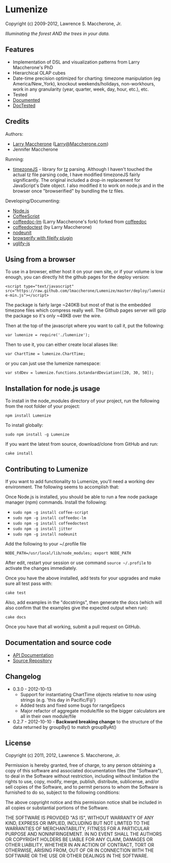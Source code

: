 ###
# Lumenize #

Copyright (c) 2009-2012, Lawrence S. Maccherone, Jr.

_Illuminating the forest AND the trees in your data._

## Features ##

* Implementation of DSL and visualization patterns from Larry Maccherone's PhD
* Hierarchical OLAP cubes
* Date-time precision optimized for charting: timezone manipulation (eg America/New_York), knockout weekends/holidays,
  non-workhours, work in any granularity (year, quarter, week, day, hour, etc.), etc.
* Tested
* [Documented](http://lmaccherone.github.com/Lumenize/docs/index.html)
* [DocTested](https://github.com/lmaccherone/coffeedoctest)

## Credits ##

Authors:

* [Larry Maccherone](http://maccherone.com) (<Larry@Maccherone.com>)
* Jennifer Maccherone

Running:

* [timezoneJS](https://github.com/mde/timezone-js) - library for [tz](http://www.twinsun.com/tz/tz-link.htm) parsing.
  Although I haven't touched the actual tz file parsing code, I have modified timezoneJS fairly significantly. 
  The original included a drop-in replacement for JavaScript's Date object.
  I also modified it to work on node.js and in the browser once "browserified" by bundling the tz files.

Developing/Documenting:

* [Node.js](http://nodejs.org/)
* [CoffeeScript](http://coffeescript.org/)
* [coffeedoc-lm](https://github.com/lmaccherone/coffeedoc) (Larry Maccherone's fork) forked from [coffeedoc](https://github.com/omarkhan/coffeedoc)
* [coffeedoctest](https://github.com/lmaccherone/coffeedoctest) (by Larry Maccherone)
* [nodeunit](https://github.com/caolan/nodeunit)
* [browserify with fileify plugin](https://github.com/substack/node-browserify)
* [uglify-js](https://github.com/mishoo/UglifyJS)

## Using from a browser ##

To use in a browser, either host it on your own site, or if your volume is low enough, you can directly hit the github pages for the deploy version:

`<script type="text/javascript" src="https://raw.github.com/lmaccherone/Lumenize/master/deploy/lumenize-min.js"></script>`

The package is fairly large ~240KB but most of that is the embedded timezone files which compress really well. The Github pages server will gzip 
the package so it's only ~49KB over the wire.

Then at the top of the javascript where you want to call it, put the following:

`var lumenize = require('./lumenize');`

Then to use it, you can either create local aliases like:

`var ChartTime = lumenize.ChartTime;`

or you can just use the lumenize namespace:

`var stdDev = lumenize.functions.$standardDeviation([20, 30, 50]);`
    
## Installation for node.js usage ##

To install in the node_modules directory of your project, run the following from the root folder of your project:

`npm install Lumenize`
    
To install globally:

`sudo npm install -g Lumenize`
    
If you want the latest from source, download/clone from GitHub and run:

`cake install`

## Contributing to Lumenize ##
    
If you want to add functionality to Lumenize, you'll need a working dev environment. The following seems to accomplish that:

Once Node.js is installed, you should be able to run a few node package manager (npm) commands. Install the following:

* `sudo npm -g install coffee-script`
* `sudo npm -g install coffeedoc-lm`
* `sudo npm -g install coffeedoctest`
* `sudo npm -g install jitter`
* `sudo npm -g install nodeunit`
 
Add the following to your ~/.profile file
  
`NODE_PATH=/usr/local/lib/node_modules; export NODE_PATH`

After edit, restart your session or use command `source ~/.profile` to activate the changes immediately.

Once you have the above installed, add tests for your upgrades and make sure all test pass with:

`cake test`
    
Also, add examples in the "docstrings", then generate the docs (which will also confirm that the examples give the expected output when run):

`cake docs`

Once you have that all working, submit a pull request on GitHub.

## Documentation and source code ##

* [API Documentation](http://lmaccherone.github.com/Lumenize/docs/index.html)
* [Source Repository](https://github.com/lmaccherone/Lumenize)

## Changelog ##

* 0.3.0 - 2012-10-13
  * Support for instantiating ChartTime objects relative to now using strings (e.g. 'this day in Pacific/Fiji')
  * Added tests and fixed some bugs for rangeSpecs
  * Major refactor of aggregate module/file so the bigger calculators are all in their own module/file
* 0.2.7 - 2012-10-10 - **Backward breaking change** to the structure of the data returned by groupBy() to match groupByAt()

## License ##

Copyright (c) 2011, 2012, Lawrence S. Maccherone, Jr.

Permission is hereby granted, free of charge, to any person obtaining a copy of this software and associated 
documentation files (the "Software"), to deal in the Software without restriction, including without limitation 
the rights to use, copy, modify, merge, publish, distribute, sublicense, and/or sell copies of the Software, and 
to permit persons to whom the Software is furnished to do so, subject to the following conditions:

The above copyright notice and this permission notice shall be included in all copies or substantial portions of the Software.

THE SOFTWARE IS PROVIDED "AS IS", WITHOUT WARRANTY OF ANY KIND, EXPRESS OR IMPLIED, INCLUDING BUT NOT LIMITED 
TO THE WARRANTIES OF MERCHANTABILITY, FITNESS FOR A PARTICULAR PURPOSE AND NONINFRINGEMENT. IN NO EVENT SHALL 
THE AUTHORS OR COPYRIGHT HOLDERS BE LIABLE FOR ANY CLAIM, DAMAGES OR OTHER LIABILITY, WHETHER IN AN ACTION OF 
CONTRACT, TORT OR OTHERWISE, ARISING FROM, OUT OF OR IN CONNECTION WITH THE SOFTWARE OR THE USE OR OTHER DEALINGS 
IN THE SOFTWARE.

###






